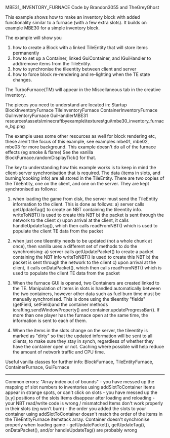 MBE31_INVENTORY_FURNACE
Code by Brandon3055 and TheGreyGhost

This example shows how to make an inventory block with added functionality similar to a furnace (with a few extra slots).
It builds on example MBE30 for a simple inventory block.

The example will show you
1) how to create a Block with a linked TileEntity that will store items permanently
2) how to set up a Container, linked GuiContainer, and IGuiHandler to add/remove items from the TileEntity.
3) how to synchronise the tileentity between client and server
4) how to force block re-rendering and re-lighting when the TE state changes.

The TurboFurnace(TM) will appear in the Miscellaneous tab in the creative inventory.

The pieces you need to understand are located in:
Startup
BlockInventoryFurnace
TileInventoryFurnace
ContainerInventoryFurnace
GuiInventoryFurnace
GuiHandlerMBE31
resources\assets\minecraftbyexample\textures\gui\mbe30_inventory_furnace_bg.png

The example uses some other resources as well for block rendering etc, these aren't the focus of this example, see
examples mbe01, mbe02, mbe03 for more background.  This example doesn't do all of the furnace effects (eg smoke & flame)
See the vanilla BlockFurnace.randomDisplayTick() for that.

The key to understanding how this example works is to keep in mind the client-server synchronisation that is required.
The data (items in slots, and burning/cooking info) are all stored in the TileEntity.  There are two copies of the TileEntity,
one on the client, and one on the server.  They are kept synchronised as follows:

1) when loading the game from disk, the server must send the TileEntity information to the client.  This is done as follows:
  a) server calls getUpdateTag() to create an NBT containing the tileentity info.
    writeToNBT() is  used to create this NBT
  b) the packet is sent through the network to the client
  c) upon arrival at the client, it calls handleUpdateTag(), which then calls
    readFromNBT() which is used to populate the client TE data from the packet

2) when just one tileentity needs to be updated (not a whole chunk at once), then vanilla uses a different set of methods to
  do the synchronising:
   a) server calls getUpdatePacket() to create a packet containing the NBT info
     writeToNBT() is used to create this NBT
   b) the packet is sent through the network to the client
   c) upon arrival at the client, it calls onDataPacket(), which then calls
     readFromNBT() which is used to populate the client TE data from the packet

3) When the furnace GUI is opened, two Containers are created linked to the TE.  Manipulation of items in slots is handled
   automatically between the two containers, however other data such as fuel burn time must be manually synchronised.
   This is done using the tileentity "fields" (getField, setField)and the container methods icrafting.sendWindowProperty() and
   container.updateProgressBar().  If more than one player has the furnace open at the same time, the information is sent
   to each of them.

4) When the items in the slots change on the server, the tileentity is marked as "dirty" so that the updated information will be sent
   to all clients, to make sure they stay in synch, regardless of whether they have the container open or not.
Caching where possible will help reduce the amount of network traffic and CPU time.

Useful vanilla classes for further info:
BlockFurnace, TileEntityFurnace, ContainerFurnace, GuiFurnace

--------
Common errors:
"Array index out of bounds" - you have messed up the mapping of slot numbers to inventories using addSlotToContainer
Items appear in strange spots, or can't click on slots - you have messed up the [x,y] positions of the slots
Items disappear after loading and reloading - your NBT read/write code is wrong / mismatched
Items don't work properly in their slots (eg won't burn) - the order you added the slots to your container using
  addSlotToContainer doesn't match the order of the items in the TileEntityFurnace itemstack array.
Container doesn't synchronise properly when loading game - getUpdatePacket(), getUpdateTag(), onDataPacket(), and/or
   handleUpdateTag() are probably wrong
